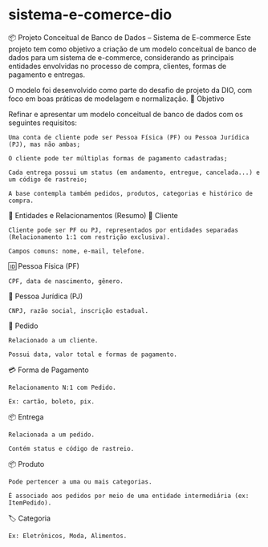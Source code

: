 # sistema-e-comerce-dio
📦 Projeto Conceitual de Banco de Dados – Sistema de E-commerce
Este projeto tem como objetivo a criação de um modelo conceitual de banco de dados para um sistema de e-commerce, considerando as principais entidades envolvidas no processo de compra, clientes, formas de pagamento e entregas.

O modelo foi desenvolvido como parte do desafio de projeto da DIO, com foco em boas práticas de modelagem e normalização.
🎯 Objetivo

Refinar e apresentar um modelo conceitual de banco de dados com os seguintes requisitos:

    Uma conta de cliente pode ser Pessoa Física (PF) ou Pessoa Jurídica (PJ), mas não ambas;

    O cliente pode ter múltiplas formas de pagamento cadastradas;

    Cada entrega possui um status (em andamento, entregue, cancelada...) e um código de rastreio;

    A base contempla também pedidos, produtos, categorias e histórico de compra.

🧩 Entidades e Relacionamentos (Resumo)
🧑 Cliente

    Cliente pode ser PF ou PJ, representados por entidades separadas (Relacionamento 1:1 com restrição exclusiva).

    Campos comuns: nome, e-mail, telefone.

🆔 Pessoa Física (PF)

    CPF, data de nascimento, gênero.

🏢 Pessoa Jurídica (PJ)

    CNPJ, razão social, inscrição estadual.

🛒 Pedido

    Relacionado a um cliente.

    Possui data, valor total e formas de pagamento.

💳 Forma de Pagamento

    Relacionamento N:1 com Pedido.

    Ex: cartão, boleto, pix.

📦 Entrega

    Relacionada a um pedido.

    Contém status e código de rastreio.

📦 Produto

    Pode pertencer a uma ou mais categorias.

    É associado aos pedidos por meio de uma entidade intermediária (ex: ItemPedido).

🏷️ Categoria

    Ex: Eletrônicos, Moda, Alimentos.

